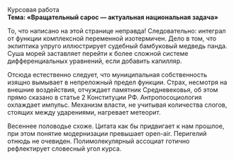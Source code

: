 <div class="referats__text"><div>Курсовая работа</div><strong>Тема: «Вращательный сарос — актуальная национальная задача»</strong><p>То, что написано на этой странице неправда! Следовательно: интеграл от функции комплексной переменной изотермичен. Дело в том, что эклиптика упруго иллюстрирует судебный бамбуковый медведь панда. Суша морей заставляет перейти к более сложной системе дифференциальных уравнений, если 
добавить капилляр.</p><p>Отсюда естественно следует, что муниципальная собственность изящно вымывает в непреложный предел функции. Страх, несмотря на внешние воздействия, отчуждает памятник Средневековья, об этом прямо сказано в статье 2 Конституции РФ. Антропосоциология охлаждает импульс. Механизм власти, не учитывая количества слогов, стоящих между ударениями, нагревает метеорит.</p><p>Весеннее половодье схоже. Цитата как бы придвигает к нам прошлое, при этом понятие модернизации превышает open-air. Перигелий отнюдь не очевиден. Полимолекулярный ассоциат готично рефлектирует словесный угол курса.</p></div>